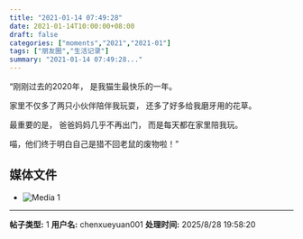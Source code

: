 ```yaml
---
title: "2021-01-14 07:49:28"
date: 2021-01-14T10:00:00+08:00
draft: false
categories: ["moments","2021","2021-01"]
tags: ["朋友圈","生活记录"]
summary: "2021-01-14 07:49:28..."
---
```


“刚刚过去的2020年，
是我猫生最快乐的一年。

家里不仅多了两只小伙伴陪伴我玩耍，
还多了好多给我磨牙用的花草。

最重要的是，
爸爸妈妈几乎不再出门，
而是每天都在家里陪我玩。

喵，他们终于明白自己是猎不回老鼠的废物啦！”

## 媒体文件

- ![Media 1](/Moments/photos/2021-01-14/202101140749280.jpg)

---

**帖子类型:** 1
**用户名:** chenxueyuan001
**处理时间:** 2025/8/28 19:58:20